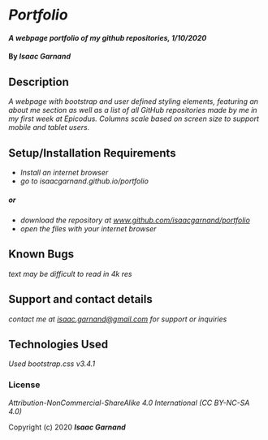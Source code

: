 # _Portfolio_

#### _A webpage portfolio of my github repositories, 1/10/2020_

#### By _**Isaac Garnand**_

## Description

_A webpage with bootstrap and user defined styling elements, featuring an about me section as well as a list of all GitHub repositories made by me in my first week at Epicodus. Columns scale based on screen size to support mobile and tablet users._

## Setup/Installation Requirements

* _Install an internet browser_
* _go to isaacgarnand.github.io/portfolio_
##### _or_ ######
* _download the repository at www.github.com/isaacgarnand/portfolio_
* _open the files with your internet browser_

## Known Bugs

_text may be difficult to read in 4k res_

## Support and contact details

_contact me at isaac.garnand@gmail.com for support or inquiries_

## Technologies Used

_Used bootstrap.css v3.4.1_

### License

*Attribution-NonCommercial-ShareAlike 4.0 International (CC BY-NC-SA 4.0)*

Copyright (c) 2020 **_Isaac Garnand_**